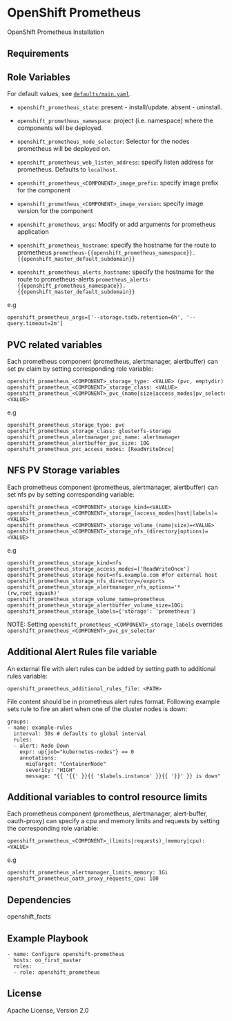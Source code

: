 OpenShift Prometheus
====================

OpenShift Prometheus Installation

Requirements
------------


Role Variables
--------------

For default values, see [`defaults/main.yaml`](defaults/main.yaml).

- `openshift_prometheus_state`: present - install/update. absent - uninstall.

- `openshift_prometheus_namespace`: project (i.e. namespace) where the components will be
  deployed.

- `openshift_prometheus_node_selector`: Selector for the nodes prometheus will be deployed on.

- `openshift_prometheus_web_listen_address`: specify listen address for prometheus. Defaults to `localhost`.

- `openshift_prometheus_<COMPONENT>_image_prefix`: specify image prefix for the component 

- `openshift_prometheus_<COMPONENT>_image_version`: specify image version for the component 

- `openshift_prometheus_args`: Modify or add arguments for prometheus application

- `openshift_prometheus_hostname`: specify the hostname for the route to prometheus `prometheus-{{openshift_prometheus_namespace}}.{{openshift_master_default_subdomain}}`

- `openshift_prometheus_alerts_hostname`: specify the hostname for the route to prometheus-alerts `prometheus_alerts-{{openshift_prometheus_namespace}}.{{openshift_master_default_subdomain}}`

e.g
```
openshift_prometheus_args=['--storage.tsdb.retention=6h', '--query.timeout=2m']
```

## PVC related variables
Each prometheus component (prometheus, alertmanager, alertbuffer) can set pv claim by setting corresponding role variable:
```
openshift_prometheus_<COMPONENT>_storage_type: <VALUE> (pvc, emptydir)
openshift_prometheus_<COMPONENT>_storage_class: <VALUE>
openshift_prometheus_<COMPONENT>_pvc_(name|size|access_modes|pv_selector): <VALUE>
```
e.g
```
openshift_prometheus_storage_type: pvc
openshift_prometheus_storage_class: glusterfs-storage
openshift_prometheus_alertmanager_pvc_name: alertmanager
openshift_prometheus_alertbuffer_pvc_size: 10G
openshift_prometheus_pvc_access_modes: [ReadWriteOnce]
```

## NFS PV Storage variables
Each prometheus component (prometheus, alertmanager, alertbuffer) can set nfs pv by setting corresponding variable:
```
openshift_prometheus_<COMPONENT>_storage_kind=<VALUE>
openshift_prometheus_<COMPONENT>_storage_(access_modes|host|labels)=<VALUE>
openshift_prometheus_<COMPONENT>_storage_volume_(name|size)=<VALUE>
openshift_prometheus_<COMPONENT>_storage_nfs_(directory|options)=<VALUE>
```
e.g
```
openshift_prometheus_storage_kind=nfs
openshift_prometheus_storage_access_modes=['ReadWriteOnce']
openshift_prometheus_storage_host=nfs.example.com #for external host
openshift_prometheus_storage_nfs_directory=/exports
openshift_prometheus_storage_alertmanager_nfs_options='*(rw,root_squash)'
openshift_prometheus_storage_volume_name=prometheus
openshift_prometheus_storage_alertbuffer_volume_size=10Gi
openshift_prometheus_storage_labels={'storage': 'prometheus'}
```

NOTE: Setting `openshift_prometheus_<COMPONENT>_storage_labels` overrides `openshift_prometheus_<COMPONENT>_pvc_pv_selector`


## Additional Alert Rules file variable
An external file with alert rules can be added by setting path to additional rules variable: 
```
openshift_prometheus_additional_rules_file: <PATH> 
```

File content should be in prometheus alert rules format.
Following example sets rule to fire an alert when one of the cluster nodes is down:

```
groups:
- name: example-rules
  interval: 30s # defaults to global interval
  rules:
  - alert: Node Down
    expr: up{job="kubernetes-nodes"} == 0
    annotations:
      miqTarget: "ContainerNode"
      severity: "HIGH"
      message: "{{ '{{' }}{{ '$labels.instance' }}{{ '}}' }} is down"
```


## Additional variables to control resource limits
Each prometheus component (prometheus, alertmanager, alert-buffer, oauth-proxy) can specify a cpu and memory limits and requests by setting
the corresponding role variable:
```
openshift_prometheus_<COMPONENT>_(limits|requests)_(memory|cpu): <VALUE>
```
e.g
```
openshift_prometheus_alertmanager_limits_memory: 1Gi
openshift_prometheus_oath_proxy_requests_cpu: 100
```

Dependencies
------------

openshift_facts


Example Playbook
----------------

```
- name: Configure openshift-prometheus
  hosts: oo_first_master
  roles:
  - role: openshift_prometheus
```

License
-------

Apache License, Version 2.0

